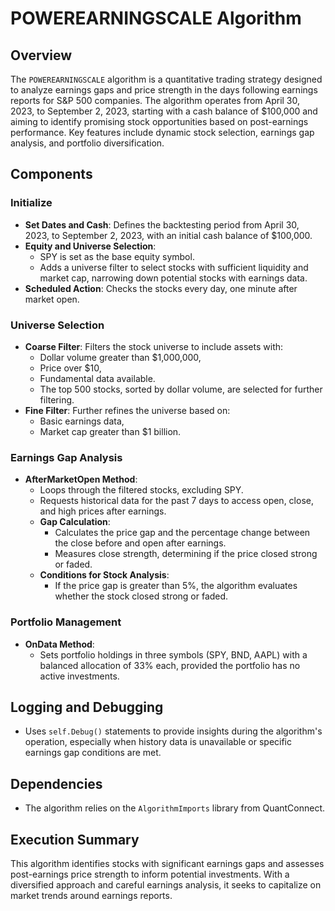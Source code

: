 # POWEREARNINGSCALE Algorithm

## Overview
The `POWEREARNINGSCALE` algorithm is a quantitative trading strategy designed to analyze earnings gaps and price strength in the days following earnings reports for S&P 500 companies. The algorithm operates from April 30, 2023, to September 2, 2023, starting with a cash balance of $100,000 and aiming to identify promising stock opportunities based on post-earnings performance. Key features include dynamic stock selection, earnings gap analysis, and portfolio diversification.


## Components

### Initialize
- **Set Dates and Cash**: Defines the backtesting period from April 30, 2023, to September 2, 2023, with an initial cash balance of $100,000.
- **Equity and Universe Selection**:
  - SPY is set as the base equity symbol.
  - Adds a universe filter to select stocks with sufficient liquidity and market cap, narrowing down potential stocks with earnings data.
- **Scheduled Action**: Checks the stocks every day, one minute after market open.

### Universe Selection
- **Coarse Filter**: Filters the stock universe to include assets with:
  - Dollar volume greater than $1,000,000,
  - Price over $10,
  - Fundamental data available.
  - The top 500 stocks, sorted by dollar volume, are selected for further filtering.
- **Fine Filter**: Further refines the universe based on:
  - Basic earnings data,
  - Market cap greater than $1 billion.

### Earnings Gap Analysis
- **AfterMarketOpen Method**:
  - Loops through the filtered stocks, excluding SPY.
  - Requests historical data for the past 7 days to access open, close, and high prices after earnings.
  - **Gap Calculation**:
    - Calculates the price gap and the percentage change between the close before and open after earnings.
    - Measures close strength, determining if the price closed strong or faded.
  - **Conditions for Stock Analysis**:
    - If the price gap is greater than 5%, the algorithm evaluates whether the stock closed strong or faded.

### Portfolio Management
- **OnData Method**:
  - Sets portfolio holdings in three symbols (SPY, BND, AAPL) with a balanced allocation of 33% each, provided the portfolio has no active investments.

## Logging and Debugging
- Uses `self.Debug()` statements to provide insights during the algorithm's operation, especially when history data is unavailable or specific earnings gap conditions are met.

## Dependencies
- The algorithm relies on the `AlgorithmImports` library from QuantConnect.

## Execution Summary
This algorithm identifies stocks with significant earnings gaps and assesses post-earnings price strength to inform potential investments. With a diversified approach and careful earnings analysis, it seeks to capitalize on market trends around earnings reports.
